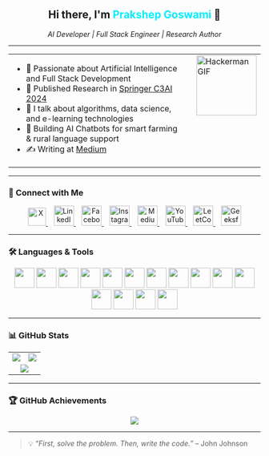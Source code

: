 <h2 align="center">Hi there, I'm <span style="color:#0ef;">Prakshep Goswami</span> 👋</h2>
<p align="center"><i>AI Developer | Full Stack Engineer | Research Author</i></p>

---
<!-- 🚀 About Me Section with Hacker GIF on the Right -->
<table>
  <tr>
    <td>
      <ul>
        <li>🧠 Passionate about Artificial Intelligence and Full Stack Development</li>
        <li>📝 Published Research in <a href="https://link.springer.com/chapter/10.1007/978-3-031-74443-3_42" target="_blank">Springer C3AI 2024</a></li>
        <li>💬 I talk about algorithms, data science, and e-learning technologies</li>
        <li>🌾 Building AI Chatbots for smart farming & rural language support</li>
        <li>✍️ Writing at <a href="https://medium.com/@goswamiprakshep9876" target="_blank">Medium</a></li>
      </ul>
    </td>
    <td style="vertical-align: top; padding-left: 20px;">
      <img src="https://media.tenor.com/D90fcMv8SacAAAAM/hackerman-hacker.gif" alt="Hackerman GIF" width="120">
    </td>
  </tr>
</table>

---

### 🤝 Connect with Me

<p align="center">
  <a href="https://twitter.com/goswamiprakshep" target="_blank">
    <img src="https://upload.wikimedia.org/wikipedia/commons/e/e7/X_logo_2023.svg" alt="X" width="36" height="36" />
  </a>
  &nbsp;&nbsp;
  <a href="https://linkedin.com/in/prakshep9876" target="_blank">
    <img src="https://cdn.jsdelivr.net/gh/devicons/devicon/icons/linkedin/linkedin-original.svg" alt="LinkedIn" width="40" height="40" />
  </a>
  &nbsp;&nbsp;
  <a href="https://fb.com/prakshep.goswami" target="_blank">
    <img src="https://cdn-icons-png.flaticon.com/512/145/145802.png" alt="Facebook" width="40" height="40" />
  </a>
  &nbsp;&nbsp;
  <a href="https://instagram.com/prakshep_goswami" target="_blank">
    <img src="https://cdn-icons-png.flaticon.com/512/174/174855.png" alt="Instagram" width="40" height="40" />
  </a>
  &nbsp;&nbsp;
  <a href="https://medium.com/@goswamiprakshep9876" target="_blank">
    <img src="https://upload.wikimedia.org/wikipedia/commons/e/ec/Medium_logo_Monogram.svg" alt="Medium" width="40" height="40" />
  </a>
  &nbsp;&nbsp;
  <a href="https://www.youtube.com/@Prakshep_Goswami" target="_blank">
    <img src="https://cdn-icons-png.flaticon.com/512/1384/1384060.png" alt="YouTube" width="40" height="40" />
  </a>
  &nbsp;&nbsp;
  <a href="https://www.leetcode.com/prakshep_goswami" target="_blank">
    <img src="https://upload.wikimedia.org/wikipedia/commons/1/19/LeetCode_logo_black.png" alt="LeetCode" width="40" height="40" />
  </a>
  &nbsp;&nbsp;
  <a href="https://auth.geeksforgeeks.org/user/prakshep_goswami" target="_blank">
    <img src="https://upload.wikimedia.org/wikipedia/commons/4/43/GeeksforGeeks.svg" alt="GeeksforGeeks" width="40" height="40" />
  </a>
</p>

---

### 🛠️ Languages & Tools

<p align="center">
  <a href="https://www.cprogramming.com/" title="C" target="_blank"><img src="https://cdn.jsdelivr.net/gh/devicons/devicon/icons/c/c-original.svg" width="40" height="40" /></a>
  <a href="https://cplusplus.com/" title="C++" target="_blank"><img src="https://cdn.jsdelivr.net/gh/devicons/devicon/icons/cplusplus/cplusplus-original.svg" width="40" height="40" /></a>
  <a href="https://www.python.org/" title="Python" target="_blank"><img src="https://cdn.jsdelivr.net/gh/devicons/devicon/icons/python/python-original.svg" width="40" height="40" /></a>
  <a href="https://www.java.com/" title="Java" target="_blank"><img src="https://cdn.jsdelivr.net/gh/devicons/devicon/icons/java/java-original.svg" width="40" height="40" /></a>
  <a href="https://developer.mozilla.org/en-US/docs/Web/JavaScript" title="JavaScript" target="_blank"><img src="https://cdn.jsdelivr.net/gh/devicons/devicon/icons/javascript/javascript-original.svg" width="40" height="40" /></a>
  <a href="https://www.w3.org/html/" title="HTML5" target="_blank"><img src="https://cdn.jsdelivr.net/gh/devicons/devicon/icons/html5/html5-original.svg" width="40" height="40" /></a>
  <a href="https://www.w3schools.com/css/" title="CSS3" target="_blank"><img src="https://cdn.jsdelivr.net/gh/devicons/devicon/icons/css3/css3-original.svg" width="40" height="40" /></a>
  <a href="https://tailwindcss.com/" title="Tailwind CSS" target="_blank"><img src="https://www.vectorlogo.zone/logos/tailwindcss/tailwindcss-icon.svg" width="40" height="40" /></a>
  <a href="https://nodejs.org/" title="Node.js" target="_blank"><img src="https://cdn.jsdelivr.net/gh/devicons/devicon/icons/nodejs/nodejs-original.svg" width="40" height="40" /></a>
  <a href="https://git-scm.com/" title="Git" target="_blank"><img src="https://cdn.jsdelivr.net/gh/devicons/devicon/icons/git/git-original.svg" width="40" height="40" /></a>
  <a href="https://www.mysql.com/" title="MySQL" target="_blank"><img src="https://cdn.jsdelivr.net/gh/devicons/devicon/icons/mysql/mysql-original-wordmark.svg" width="40" height="40" /></a>
  <a href="https://www.oracle.com/database/" title="Oracle DB" target="_blank"><img src="https://cdn.jsdelivr.net/gh/devicons/devicon/icons/oracle/oracle-original.svg" width="40" height="40" /></a>
  <a href="https://www.docker.com/" title="Docker" target="_blank"><img src="https://cdn.jsdelivr.net/gh/devicons/devicon/icons/docker/docker-original.svg" width="40" height="40" /></a>
  <a href="https://aws.amazon.com/" title="AWS" target="_blank"><img src="https://img.icons8.com/color/48/000000/amazon-web-services.png" width="40" height="40" /></a>
  <a href="https://www.linux.org/" title="Linux" target="_blank"><img src="https://cdn.jsdelivr.net/gh/devicons/devicon/icons/linux/linux-original.svg" width="40" height="40" /></a>
</p>

---

### 📊 GitHub Stats

<table align="center">
  <tr>
    <td align="center">
      <img src="https://github-readme-stats.vercel.app/api?username=prakshep-goswami&show_icons=true&theme=radical&count_private=true" />
    </td>
    <td align="center">
      <img src="https://github-readme-streak-stats.herokuapp.com?user=prakshep-goswami&theme=radical" />
    </td>
  </tr>
  <tr>
    <td colspan="2" align="center">
      <img src="https://github-readme-stats.vercel.app/api/top-langs/?username=prakshep-goswami&layout=compact&theme=radical" />
    </td>
  </tr>
</table>

---

### 🏆 GitHub Achievements

<p align="center">
  <img src="https://github-profile-trophy.vercel.app/?username=prakshep-goswami&theme=algolia&column=6&no-frame=true"/>
</p>

---

> 💡 _“First, solve the problem. Then, write the code.”_ – John Johnson
